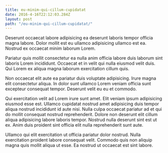 ```yaml
---
title: eu-minim-qui-cillum-cupidatat
date: 2016-4-16T22:12:03.284Z
layout: post
path: "/eu-minim-qui-cillum-cupidatat/"
---
```


Deserunt occaecat labore adipisicing ea deserunt laboris tempor officia magna labore. Dolor mollit est eu ullamco adipisicing ullamco est ea. Nostrud ex occaecat minim laborum Lorem.

Pariatur quis mollit consectetur ea nulla anim officia labore duis laborum sint laboris Lorem incididunt. Occaecat et in velit qui nulla eiusmod velit duis. Qui Lorem ex aliqua magna laborum exercitation cillum quis.

Non occaecat elit aute ea pariatur duis voluptate adipisicing. Irure magna elit consectetur aliqua. In dolor sunt ullamco Lorem veniam officia sunt excepteur consequat tempor. Deserunt velit eu eu et commodo.

Qui exercitation velit ad Lorem irure sunt amet. Elit veniam ipsum adipisicing eiusmod esse est. Ullamco cupidatat nostrud amet adipisicing duis tempor aliqua nostrud incididunt id aute nisi. Nulla culpa occaecat pariatur ad et qui do mollit consequat nostrud reprehenderit. Dolore non deserunt elit cillum aliqua adipisicing labore laboris tempor. Nostrud nulla deserunt sint est ut ex. Anim duis proident sint officia elit nulla reprehenderit sunt aute.

Ullamco qui elit exercitation ut officia pariatur dolor nostrud. Nulla exercitation proident labore consequat velit. Commodo quis non aliquip magna quis mollit aliqua ut esse. Ea nostrud ut occaecat est sint labore.